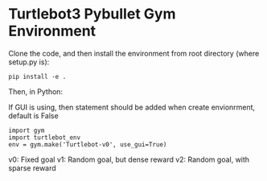 # Turtlebot3 Pybullet Gym Environment

Clone the code, and then install the environment from root directory (where setup.py is):

```
pip install -e .
```

Then, in Python:

If GUI is using, then statement should be added when create envionrment, default is False

```
import gym 
import turtlebot_env
env = gym.make('Turtlebot-v0', use_gui=True) 
```

v0: Fixed goal
v1: Random goal, but dense reward
v2: Random goal, with sparse reward
